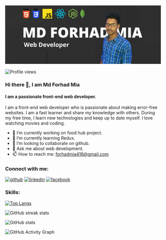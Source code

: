 ![I am a passionate front-end web developer.](image/banner.png)

![Profile views](https://gpvc.arturio.dev/forhadmia1)
### Hi there 👋, I am Md Forhad Mia
#### I am a passionate front-end web developer.

I am a front-end web developer who is passionate about making error-free websites. I am a fast learner and share my knowledge with others. During my free time, I learn new technologies and keep up to date myself. I love watching movies and coding.

- 🔭 I’m currently working on food hub project. 
- 🌱 I’m currently learning Redux. 
- 👯 I’m looking to collaborate on github. 
- 💬 Ask me about web development. 
- 📫 How to reach me: forhadmia416@gmail.com 

### Connect with me:
[<img src='https://cdn.jsdelivr.net/npm/simple-icons@3.0.1/icons/github.svg' alt='github' height='40' background-color='red'>](https://github.com/forhadmia1)  [<img src='https://cdn.jsdelivr.net/npm/simple-icons@3.0.1/icons/linkedin.svg' alt='linkedin' height='40'>](https://www.linkedin.com/in/md-forhad-mia-94b9781b6//)  [<img src='https://cdn.jsdelivr.net/npm/simple-icons@3.0.1/icons/facebook.svg' alt='facebook' height='40'>](https://www.facebook.com/Dr.ForhadHasan/)  

### Skills:


[![Top Langs](https://github-readme-stats.vercel.app/api/top-langs/?username=anuraghazra&layout=compact)](https://github.com/anuraghazra/github-readme-stats)

![GitHub streak stats](https://github-readme-streak-stats.herokuapp.com/?user=forhadmia1) 

![GitHub stats](https://github-readme-stats.vercel.app/api?username=forhadmia1&show_icons=true)  

![GitHub Activity Graph](https://activity-graph.herokuapp.com/graph?username=forhadmia1)  
  
